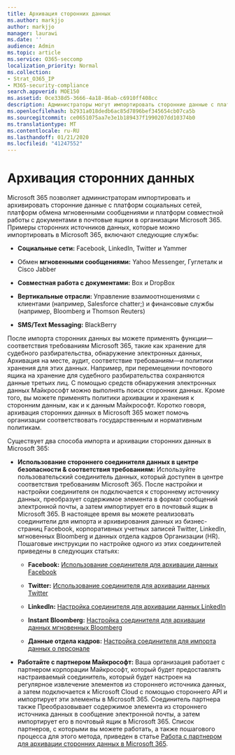 ```yaml
---
title: Архивация сторонних данных
ms.author: markjjo
author: markjjo
manager: laurawi
ms.date: ''
audience: Admin
ms.topic: article
ms.service: O365-seccomp
localization_priority: Normal
ms.collection:
- Strat_O365_IP
- M365-security-compliance
search.appverid: MOE150
ms.assetid: 0ce338d5-3666-4a18-86ab-c6910ff408cc
description: Администраторы могут импортировать сторонние данные с платформ социальных сетей, платформы обмена мгновенными сообщениями и платформы совместной работы с документами в почтовые ящики в организации Microsoft 365. Это позволяет архивировать данные из Facebook, Twitter и других сторонних источников данных в Microsoft 365. Затем вы можете использовать и применять функции обеспечения соответствия требованиям Microsoft 365 (например, хранение на месте, обнаружение электронных данных, Архивация на месте и политики хранения) для сторонних данных.
ms.openlocfilehash: b2931a018dedb6ac85d7896bef345654cb07ca5b
ms.sourcegitcommit: ce0651075aa7e3e1b189437f1990207dd10374b0
ms.translationtype: MT
ms.contentlocale: ru-RU
ms.lasthandoff: 01/21/2020
ms.locfileid: "41247552"
---
```

# <a name="archive-third-party-data"></a>Архивация сторонних данных

Microsoft 365 позволяет администраторам импортировать и архивировать сторонние данные с платформ социальных сетей, платформ обмена мгновенными сообщениями и платформ совместной работы с документами в почтовые ящики в организации Microsoft 365. Примеры сторонних источников данных, которые можно импортировать в Microsoft 365, включают следующие службы: 
  
- **Социальные сети:** Facebook, LinkedIn, Twitter и Yammer 

- Обмен **мгновенными сообщениями:** Yahoo Messenger, Гуглеталк и Cisco Jabber 

- **Совместная работа с документами:** Box и DropBox 

- **Вертикальные отрасли:** Управление взаимоотношениями с клиентами (например, Salesforce chatter;) и финансовые службы (например, Bloomberg и Thomson Reuters) 

- **SMS/Text Messaging:** BlackBerry 

После импорта сторонних данных вы можете применять функции&mdash;соответствия требованиям Microsoft 365, такие как хранение для судебного разбирательства, обнаружение электронных данных, Архивация на месте, аудит, соответствие требованиям&mdash;и политики хранения для этих данных. Например, при перемещении почтового ящика на хранение для судебного разбирательства сохраняются данные третьих лиц. С помощью средств обнаружения электронных данных Майкрософт можно выполнять поиск сторонних данных. Кроме того, вы можете применять политики архивации и хранения к сторонним данным, как и к данным Майкрософт. Коротко говоря, архивация сторонних данных в Microsoft 365 может помочь организации соответствовать государственным и нормативным политикам.

Существует два способа импорта и архивации сторонних данных в Microsoft 365:

- **Использование стороннего соединителя данных в центре безопасности & соответствия требованиям:** Используйте пользовательский соединитель данных, который доступен в центре соответствия требованиям Microsoft 365. После настройки и настройки соединителя он подключается к стороннему источнику данных, преобразует содержимое элемента в формат сообщений электронной почты, а затем импортирует его в почтовый ящик в Microsoft 365. В настоящее время вы можете реализовать соединители для импорта и архивирования данных из бизнес-страниц Facebook, корпоративных учетных записей Twitter, LinkedIn, мгновенных Bloomberg и данных отдела кадров Организации (HR). Пошаговые инструкции по настройке одного из этих соединителей приведены в следующих статьях:

   - **Facebook:** [Использование соединителя для архивации данных Facebook](archive-facebook-data-with-sample-connector.md)

   - **Twitter:** [Использование соединителя для архивации данных Twitter](archive-twitter-data-with-sample-connector.md)

   - **LinkedIn:** [Настройка соединителя для архивации данных LinkedIn](archive-linkedin-data.md)

   - **Instant Bloomberg:** [Настройка соединителя для архивации данных мгновенных Bloomberg](archive-instant-bloomberg-data.md)

   - **Данные отдела кадров:** [Настройка соединителя для импорта данных о персонале](import-hr-data.md)

- **Работайте с партнером Майкрософт:** Ваша организация работает с партнером корпорации Майкрософт, который будет предоставлять настраиваемый соединитель, который будет настроен на регулярное извлечение элементов из стороннего источника данных, а затем подключается к Microsoft Cloud с помощью стороннего API и импортирует эти элементы в Microsoft 365. Соединитель партнера также Преобразовывает содержимое элемента из стороннего источника данных в сообщение электронной почты, а затем импортирует его в почтовый ящик в Microsoft 365. Список партнеров, с которыми вы можете работать, а также пошагового процесса для этого метода, приведен в статье [Работа с партнером для архивации сторонних данных в Microsoft 365](work-with-partner-to-archive-third-party-data.md).
